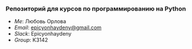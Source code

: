 ### Репозиторий для курсов по программированию на Python 

- *Me*: Любовь Орлова 
- *Email*: epicyonhaydeny@gmail.com 
- *Slack*: Epicyonhaydeny
- *Group*: K3142
